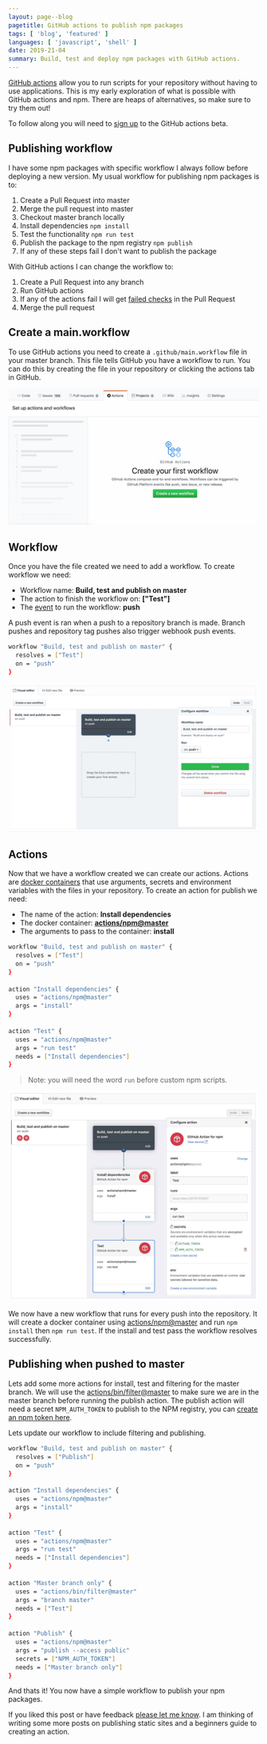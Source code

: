 ```yaml
---
layout: page--blog
pagetitle: GitHub actions to publish npm packages
tags: [ 'blog', 'featured' ]
languages: [ 'javascript', 'shell' ]
date: 2019-21-04
summary: Build, test and deploy npm packages with GitHub actions.
---
```

[GitHub actions](https://github.com/features/actions) allow you to run scripts for your repository without having to use applications. This is my early exploration of what is possible with GitHub actions and npm. There are heaps of alternatives, so make sure to try them out!

To follow along you will need to [sign up](https://github.com/features/actions/signup/) to the GitHub actions beta.


## Publishing workflow

I have some npm packages with specific workflow I always follow before deploying a new version. My usual workflow for publishing npm packages is to:

1. Create a Pull Request into master
1. Merge the pull request into master
1. Checkout master branch locally
1. Install dependencies `npm install`
1. Test the functionality `npm run test`
1. Publish the package to the npm registry `npm publish`
1. If any of these steps fail I don't want to publish the package

With GitHub actions I can change the workflow to:

1. Create a Pull Request into any branch
1. Run GitHub actions
1. If any of the actions fail I will get [failed checks](https://help.github.com/en/articles/about-required-status-checks) in the Pull Request
1. Merge the pull request


## Create a main.workflow

To use GitHub actions you need to create a `.github/main.workflow` file in your master branch. This file tells GitHub you have a workflow to run. You can do this by creating the file in your repository or clicking the actions tab in GitHub.

![Screenshot of the action user interface in GitHub](/assets/blog/gh-actions.jpg)


## Workflow

Once you have the file created we need to add a workflow. To create workflow we need:

- Workflow name: **Build, test and publish on master**
- The action to finish the workflow on: **["Test"]**
- The [event](https://developer.github.com/actions/managing-workflows/workflow-configuration-options/#events-supported-in-workflow-files) to run the workflow: **push**

A push event is ran when a push to a repository branch is made. Branch pushes and repository tag pushes also trigger webhook push events.

```bash
workflow "Build, test and publish on master" {
  resolves = ["Test"]
  on = "push"
}
```

![Screenshot of how to create a workflow in the GitHub user interface](/assets/blog/workflow.jpg)


## Actions

Now that we have a workflow created we can create our actions. Actions are [docker containers](https://developer.github.com/actions/managing-workflows/workflow-configuration-options/#using-a-dockerfile-image-in-an-action) that use arguments, secrets and environment variables with the files in your repository. To create an action for publish we need:

- The name of the action: **Install dependencies**
- The docker container: **[actions/npm@master](https://github.com/actions/npm)**
- The arguments to pass to the container: **install**

```bash
workflow "Build, test and publish on master" {
  resolves = ["Test"]
  on = "push"
}

action "Install dependencies" {
  uses = "actions/npm@master"
  args = "install"
}

action "Test" {
  uses = "actions/npm@master"
  args = "run test"
  needs = ["Install dependencies"]
}
```

> Note: you will need the word `run` before custom npm scripts.

![Screenshot of actions in a workflow](/assets/blog/actions.jpg)

We now have a new workflow that runs for every push into the repository. It will create a docker container using [actions/npm@master](https://github.com/actions/npm) and run `npm install` then `npm run test`. If the install and test pass the workflow resolves successfully.


## Publishing when pushed to master

Lets add some more actions for install, test and filtering for the master branch. We will use the [actions/bin/filter@master](https://github.com/actions/bin/tree/master/filter) to make sure we are in the master branch before running the publish action. The publish action will need a secret `NPM_AUTH_TOKEN` to publish to the NPM registry, you can [create an npm token here](https://docs.npmjs.com/creating-and-viewing-authentication-tokens).

Lets update our workflow to include filtering and publishing.
```bash
workflow "Build, test and publish on master" {
  resolves = ["Publish"]
  on = "push"
}

action "Install dependencies" {
  uses = "actions/npm@master"
  args = "install"
}

action "Test" {
  uses = "actions/npm@master"
  args = "run test"
  needs = ["Install dependencies"]
}

action "Master branch only" {
  uses = "actions/bin/filter@master"
  args = "branch master"
  needs = ["Test"]
}

action "Publish" {
  uses = "actions/npm@master"
  args = "publish --access public"
  secrets = ["NPM_AUTH_TOKEN"]
  needs = ["Master branch only"]
}
```

And thats it! You now have a simple workflow to publish your npm packages.

If you liked this post or have feedback [please let me know](https://twitter.com/aalexpaage). I am thinking of writing some more posts on publishing static sites and a beginners guide to creating an action.
